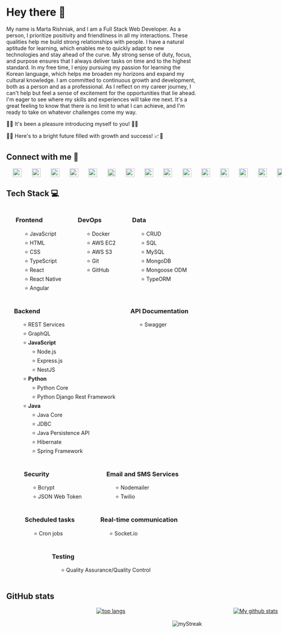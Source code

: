 # Hey there 👋

My name is Marta Rishniak, and I am a Full Stack Web Developer. As a person, I prioritize positivity and friendliness in all
my interactions. These qualities help me build strong relationships with people. I have a natural aptitude for learning,
which enables me to quickly adapt to new technologies and stay ahead of the curve. My strong sense of duty, focus, and
purpose ensures that I always deliver tasks on time and to the highest standard. In my free time, I enjoy pursuing my
passion for learning the Korean language, which helps me broaden my horizons and expand my cultural knowledge. I am
committed to continuous growth and development, both as a person and as a professional. As I reflect on my career
journey, I can't help but feel a sense of excitement for the opportunities that lie ahead. I'm eager to see where my
skills and experiences will take me next. It's a great feeling to know that there is no limit to what I can achieve, and
I'm ready to take on whatever challenges come my way.

🌟🙌 It's been a pleasure introducing myself to you! 👋😄

🤝✨ Here's to a bright future filled with growth and success! 📈💼

## Connect with me 🤗

<div style="text-decoration: none; background-color: transparent; display: flex; justify-content: space-evenly; align-items: center; height: 23px; column-gap: 10px; width: 100vw">
<a style="text-decoration: none; background-color: transparent; color: transparent;" href="https://www.linkedin.com/in/marta-rishnyak-b9197a212">
  <img alt="Linkedin" src="https://cdn1.iconfinder.com/data/icons/logotypes/32/circle-linkedin-128.png" height="23px"/>
</a>
<a style="text-decoration: none; background-color: transparent; color: transparent;" href="https://www.upwork.com/freelancers/~01de25c3f5543a40b5">
  <img alt="Upwork" src="https://cdn2.iconfinder.com/data/icons/picons-social/57/79-upwork-2-512.png" height="23px"/>
</a>
<a style="text-decoration: none; background-color: transparent; color: transparent;" href="https://www.instagram.com/_marta.ri_">
  <img alt="Instagram" src="https://cdn2.iconfinder.com/data/icons/social-icons-33/128/Instagram-128.png" height="23px"/>
</a>
<a style="text-decoration: none; background-color: transparent; color: transparent;" href="https://www.threads.net/@_marta.ri_">
  <img alt="Threads" src="https://cdn4.iconfinder.com/data/icons/threads-by-instagram/128/threads-logo-brand-sign-512.png" height="23px"/>
</a>
<a style="text-decoration: none; background-color: transparent; color: transparent;" href="https://www.facebook.com/marta.rishnyak">
  <img alt="Facebook" src="https://cdn2.iconfinder.com/data/icons/social-media-2285/512/1_Facebook2_colored_svg-128.png" height="23px"/>
</a>
<a style="text-decoration: none; background-color: transparent; color: transparent;" href="https://twitter.com/rishniak_m">
<img alt="Twitter" src="https://cdn4.iconfinder.com/data/icons/social-media-black-white-2/1227/X-512.png" height="21px"/>
</a>
<a style="text-decoration: none; background-color: transparent; color: transparent;" href="https://join.skype.com/invite/EPDGdSyhCi0M">
<img alt="Skype" src="https://cdn3.iconfinder.com/data/icons/social-media-2169/24/social_media_social_media_logo_skype-128.png" height="23px"/>
</a>
<a style="text-decoration: none; background-color: transparent; color: transparent;" href="mailto:rishyakmarta@gmail.com">
<img alt="Gmail" src="https://cdn1.iconfinder.com/data/icons/google-new-logos-1/32/gmail_new_logo-128.png" height="23px"/>
</a>
<a style="text-decoration: none; background-color: transparent; color: transparent;" href="https://tinyurl.com/9u8cxxru">
<img alt="Viber" src="https://cdn3.iconfinder.com/data/icons/social-media-2169/24/social_media_social_media_logo_viber-128.png" height="23px"/>
</a>
<a style="text-decoration: none; background-color: transparent; color: transparent;" href="https://t.me/marta_ri">
<img alt="Telegram" src="https://cdn4.iconfinder.com/data/icons/logos-and-brands/512/335_Telegram_logo-512.png" height="23px"/>
</a>
<a style="text-decoration: none; background-color: transparent; color: transparent;" href="https://m.me/marta.rishnyak">
<img alt="Messenger" src="https://cdn4.iconfinder.com/data/icons/social-media-2285/1024/logo-512.png" height="23px"/>
</a>
<a style="text-decoration: none; background-color: transparent; color: transparent;" href="https://api.whatsapp.com/send?phone=380971604558">
<img alt="WhatsApp" src="https://cdn3.iconfinder.com/data/icons/2018-social-media-logotypes/1000/2018_social_media_popular_app_logo-whatsapp-128.png" height="23px"/>
</a>
<a style="text-decoration: none; background-color: transparent; color: transparent;" href="https://discordapp.com/users/764082631708246046">
<img alt="Discord" src="https://cdn3.iconfinder.com/data/icons/social-network-flat-3/100/Discord-128.png" height="23px"/>
</a>
<a style="text-decoration: none; background-color: transparent; color: transparent;" href="https://www.twitch.tv/marta_ri_03">
<img alt="Twitch" src="https://cdn4.iconfinder.com/data/icons/logos-brands-7/512/twitch-128.png" height="23px"/>
</a>
<a style="text-decoration: none; background-color: transparent; color: transparent;" href="https://www.tiktok.com/@martarishniak">
<img alt="TikTok" src="https://cdn4.iconfinder.com/data/icons/social-media-flat-7/64/Social-media_Tiktok-128.png" height="23px"/>
</a>
<a style="text-decoration: none; background-color: transparent; color: transparent;" href="https://www.snapchat.com/add/rishniakmarta?share_id=mVj-kYNPMi8locale=en-US">
<img alt="Snapchat" src="https://cdn3.iconfinder.com/data/icons/2018-social-media-logotypes/1000/2018_social_media_popular_app_logo_snapchat-128.png" height="23px"/>
</a>
<a style="text-decoration: none; background-color: transparent; color: transparent;" href="https://www.pinterest.com/marta_ri5217">
<img alt="Pinterest" src="https://cdn2.iconfinder.com/data/icons/social-media-2285/512/1_Pinterest_colored_svg-128.png" height="23px"/>
</a>
<a style="text-decoration: none; background-color: transparent; color: transparent;" href="https://open.spotify.com/user/qfbsu4v757dap6w5aarcwva9h?si=aliEcTQPQ6-tulm7fzZu8Q&utm_source=copy-link">
<img alt="Spotify" src="https://cdn2.iconfinder.com/data/icons/social-icons-33/128/Spotify-128.png" height="23px"/>
</a>
<a style="text-decoration: none; background-color: transparent; color: transparent;" href="https://soundcloud.com/marta-rishnyak?utm_source=clipboard&utm_medium=text&utm_campaign=social_sharing">
<img alt="Soundcloud" src="https://cdn2.iconfinder.com/data/icons/social-icons-33/128/Soundcloud-128.png" height="23px"/>
</a>
</div>

## Tech Stack 💻

<div style="display: flex; flex-wrap: wrap; justify-content: space-evenly; column-gap: 2vw;">
  <div class="category">
    <h3>Frontend</h3>
    <ul>
      <li>JavaScript</li>
      <li>HTML</li>
      <li>CSS</li>
      <li>TypeScript</li>
      <li>React</li>
      <li>React Native</li>
      <li>Angular</li>
    </ul>
  </div>

  <div class="category">
    <h3>DevOps</h3>
    <ul>
      <li>Docker</li>
      <li>AWS EC2</li>
      <li>AWS S3</li>
      <li>Git</li>
      <li>GitHub</li>
    </ul>
  </div>

  <div class="category">
    <h3>Data</h3>
    <ul>
      <li>CRUD</li>
      <li>SQL</li>
      <li>MySQL</li>
      <li>MongoDB</li>
      <li>Mongoose ODM</li>
      <li>TypeORM</li>
    </ul>
  </div>

  <div class="category">
    <h3>Backend</h3>
    <ul>
      <li>REST Services</li>
      <li>GraphQL</li>
      <li><b>JavaScript</b>
        <ul>
            <li>Node.js</li>
            <li>Express.js</li>
            <li>NestJS</li>
        </ul>
      </li>
      <li><b>Python</b>
        <ul>
            <li>Python Core</li>
            <li>Python Django Rest Framework</li>
        </ul>
      </li>
      <li><b>Java</b>
        <ul>
            <li>Java Core</li>
            <li>JDBC</li>
            <li>Java Persistence API</li>
            <li>Hibernate</li>
            <li>Spring Framework</li>
        </ul>
      </li>
    </ul>
  </div>

  <div class="category">
    <h3>API Documentation</h3>
    <ul>
      <li>Swagger</li>
    </ul>
  </div>

  <div class="category">
    <h3>Security</h3>
    <ul>
      <li>Bcrypt</li>
      <li>JSON Web Token</li>
    </ul>
  </div>

  <div class="category">
    <h3>Email and SMS Services</h3>
    <ul>
      <li>Nodemailer</li>
      <li>Twilio</li>
    </ul>
  </div>

  <div class="category">
    <h3>Scheduled tasks</h3>
    <ul>
      <li>Cron jobs</li>
    </ul>
  </div>

  <div class="category">
    <h3>Real-time communication</h3>
    <ul>
      <li>Socket.io</li>
    </ul>
  </div>

  <div class="category">
    <h3>Testing</h3>
    <ul>
      <li>Quality Assurance/Quality Control</li>
    </ul>
  </div>
</div>

<style>
  .category {
    width: fit-content;
  }

  ul {
    list-style: none;
  }

  ul li:before {
    content: "⭐ ";
  }
</style>

## GitHub stats

<div style="text-align: center; display: flex; justify-content: space-evenly; align-items: center; column-gap: 5vw; width: 100vw;">
  <a href="https://github.com/anuraghazra/github-readme-stats"><img style="display: block; margin: 0 auto;" src="https://github-readme-stats.vercel.app/api/top-langs/?username=martari03&layout=compact&hide_border=true&bg_color=00000000&text_color=3498db" alt="top langs"/></a>
  <a href="https://github.com/anuraghazra/github-readme-stats"><img style="display: block; margin: 0 auto;" src="https://github-readme-stats.vercel.app/api?username=martari03&show_icons=true&include_all_commits=true&hide_border=true&bg_color=00000000&text_color=3498db" alt="My github stats"/></a> 
</div>
<br/>
<div style="text-align: center; display: flex; align-items: center; justify-content: space-evenly; width: 100vw;">
  <img src="https://github-readme-streak-stats.herokuapp.com/?user=martari03&date_format=Y.n.j&theme=transparent&hide_border=true" alt="myStreak"/>
</div>